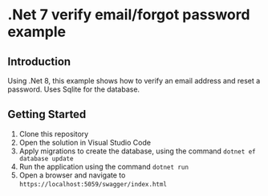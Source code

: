 # .Net 7 verify email/forgot password example

## Introduction

Using .Net 8, this example shows how to verify an email address and reset a password.
Uses Sqlite for the database.

## Getting Started

1. Clone this repository
2. Open the solution in Visual Studio Code
3. Apply migrations to create the database, using the command `dotnet ef database update`
4. Run the application using the command `dotnet run`
5. Open a browser and navigate to `https://localhost:5059/swagger/index.html`